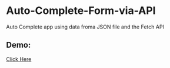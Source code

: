 # Auto-Complete-Form-via-API
Auto Complete app using data froma JSON file and the Fetch API


## Demo:


[Click Here](https://gallant-noyce-2d225b.netlify.app/)
